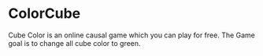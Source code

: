 # ColorCube
Cube Color is an online causal game which you can play for free. The Game goal is to change all cube color to green.
